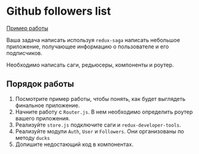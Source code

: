 # Github followers list

[Пример работы](http://react-github-follower-list.surge.sh)

Ваша задача написать используя `redux-saga` написать небольшое приложение,
получающее информацию о пользователе и его подписчиков.

Необходимо написать саги, редьюсеры, компоненты и роутер.

## Порядок работы

1. Посмотрите пример работы, чтобы понять, как будет выглядеть финальное
   приложение.
2. Начните работу с `Router.js`. В нем необходимо определить роутер вашего
   приложения.
3. Реализуйте `store.js` подключите саги и `redux-developer-tools`.
4. Реализуйте модули `Auth`, `User` и `Followers`. Они организованы по методу
   `ducks`
5. Допишите недостающий код в компонентах.
